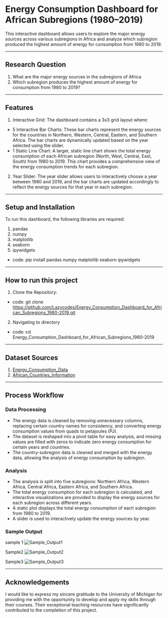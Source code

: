 # Energy Consumption Dashboard for African Subregions (1980–2019)

This interactive dashboard allows users to explore the major energy sources across various subregions in Africa and analyze which subregion produced the highest amount of energy for consumption from 1980 to 2019.

---

## Research Question

1. What are the major energy sources in the subregions of Africa
2. Which subregion produces the highest amount of energy for consumption from 1980 to 2019?

---

## Features

1. Interactive Grid: The dashboard contains a 3x3 grid layout where:
- 5 Interactive Bar Charts: These bar charts represent the energy sources for the countries in Northern, Western, Central, Eastern, and Southern Africa. The bar charts are dynamically updated based on the year selected using the slider.
- 1 Static Line Chart: A larger, static line chart shows the total energy consumption of each African subregion (North, West, Central, East, South) from 1980 to 2019. This chart provides a comprehensive view of the energy consumption trends for each subregion.
2. Year Slider: The year slider allows users to interactively choose a year between 1980 and 2019, and the bar charts are updated accordingly to reflect the energy sources for that year in each subregion.

---

## Setup and Installation

To run this dashboard, the following libraries are required:
  1. pandas
  2. numpy
  3. matplotlib
  4. seaborn
  5. ipywidgets
- code: pip install pandas numpy matplotlib seaborn ipywidgets

---

## How to run this project

1. Clone the Repository:
- code: git clone https://github.com/Lazycodes/Energy_Consumption_Dashboard_for_African_Subregions_1980-2019.git
2. Navigating to directory
- code: cd Energy_Consumption_Dashboard_for_African_Subregions_1980-2019

---

## Dataset Sources

1. <a href="https://github.com/Lazycodes/Energy_Consumption_Dashboard_for_African_Subregions_1980-2019/blob/main/energy.csv">Energy_Consumption_Data</a>
2. <a href="https://www.worldometers.info/geography/how-many-countries-in-africa/">African_Countries_Information</a>

---

## Process Workflow

### Data Processing

- The energy data is cleaned by removing unnecessary columns, replacing certain country names for consistency, and converting energy consumption values from quads to petajoules (PJ).
- The dataset is reshaped into a pivot table for easy analysis, and missing values are filled with zeros to indicate zero energy consumption for certain years and countries.
- The country-subregion data is cleaned and merged with the energy data, allowing the analysis of energy consumption by subregion.

### Analysis

- The analysis is split into five subregions: Northern Africa, Western Africa, Central Africa, Eastern Africa, and Southern Africa.
- The total energy consumption for each subregion is calculated, and interactive visualizations are provided to display the energy sources for each subregion across different years.
- A static plot displays the total energy consumption of each subregion from 1980 to 2019.
- A slider is used to interactively update the energy sources by year.

### Sample Output

sample 1
![Sample_Output1](https://github.com/Lazycodes/Energy_Consumption_Dashboard_for_African_Subregions_1980-2019/blob/main/Screenshot%202024-11-22%20at%2022.07.53.png)

Sample2
![Sample_Output2](https://github.com/Lazycodes/Energy_Consumption_Dashboard_for_African_Subregions_1980-2019/blob/main/Screenshot%202024-11-22%20at%2022.05.44.png)

Sample3
![Sample_Output3](https://github.com/Lazycodes/Energy_Consumption_Dashboard_for_African_Subregions_1980-2019/blob/main/Screenshot%202024-11-22%20at%2022.04.51.png)

---

## Acknowledgements
I would like to express my sincere gratitude to the University of Michigan for providing me with the opportunity to develop and apply my skills through their courses. Their exceptional teaching resources have significantly contributed to the completion of this project.
